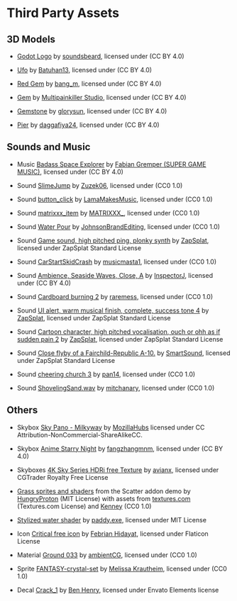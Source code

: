 # Third Party Assets

## 3D Models

* [Godot Logo](https://sketchfab.com/3d-models/godot-logo-5283bab731e74d3babad747a17622715) by [soundsbeard](https://sketchfab.com/soundsbeard), licensed under (CC BY 4.0)

* [Ufo](https://skfb.ly/6RROP) by [Batuhan13](https://sketchfab.com/Batuhan13), licensed under (CC BY 4.0)

* [Red Gem](https://sketchfab.com/3d-models/red-gem-3dcfeb2d4d9c4f37bf0c1cd57bad5a29) by [bang_m](https://sketchfab.com/bang_m), licensed under (CC BY 4.0)

* [Gem](https://sketchfab.com/3d-models/gem-638e3c18ad2f4b0a919ce2d94ce0d795) by [Multipainkiller Studio](https://sketchfab.com/Multipainkiller_Studio), licensed under (CC BY 4.0)

* [Gemstone](https://sketchfab.com/3d-models/gemstone-216c3f967e0f4895a9faf6fec328024d) by [glorysun](https://sketchfab.com/glorysun), licensed under (CC BY 4.0)

* [Pier](https://sketchfab.com/3d-models/pier-47c481a8ef544a36ab341084938c9d46) by [daggafiya24](https://sketchfab.com/daggafiya24), licensed under (CC BY 4.0)

## Sounds and Music

* Music [Badass Space Explorer](https://soundcloud.com/supergamemusic/badassspaceexplorer) by [Fabian Gremper (SUPER GAME MUSIC)](https://www.supergamemusic.com/), licensed under (CC BY 4.0)

* Sound [SlimeJump](https://freesound.org/people/Zuzek06/sounds/353250/) by [Zuzek06](https://freesound.org/people/Zuzek06/), licensed under (CC0 1.0)

* Sound [button_click](https://freesound.org/people/LamaMakesMusic/sounds/403556/) by [LamaMakesMusic](https://freesound.org/people/LamaMakesMusic/), licensed under (CC0 1.0)

* Sound [matrixxx_item](https://freesound.org/people/MATRIXXX_/sounds/523755/) by [MATRIXXX_](https://freesound.org/people/MATRIXXX_/), licensed under (CC0 1.0)

* Sound [Water Pour](https://freesound.org/people/JohnsonBrandEditing/sounds/173930/) by [JohnsonBrandEditing](https://freesound.org/people/JohnsonBrandEditing/), licensed under (CC0 1.0)

* Sound [Game sound, high pitched ping, plonky synth](https://www.zapsplat.com/music/game-sound-high-pitched-ping-plonky-synth/) by [ZapSplat](https://www.zapsplat.com/), licensed under ZapSplat Standard License

* Sound [CarStartSkidCrash](https://freesound.org/people/musicmasta1/sounds/131385/) by [musicmasta1](https://freesound.org/people/musicmasta1/), licensed under (CC0 1.0)

* Sound [Ambience, Seaside Waves, Close, A](https://freesound.org/people/InspectorJ/sounds/400632/) by [InspectorJ](https://freesound.org/people/InspectorJ/), licensed under (CC BY 4.0)

* Sound [Cardboard burning 2](https://freesound.org/people/raremess/sounds/222557/) by [raremess](https://freesound.org/people/raremess/), licensed under (CC0 1.0)

* Sound [UI alert, warm musical finish, complete, success tone 4](https://www.zapsplat.com/music/ui-alert-warm-musical-finish-complete-success-tone-4/) by [ZapSplat](https://www.zapsplat.com/), licensed under ZapSplat Standard License

* Sound [Cartoon character, high pitched vocalisation, ouch or ohh as if sudden pain 2](https://www.zapsplat.com/music/cartoon-character-high-pitched-vocalisation-ouch-or-ohh-as-if-sudden-pain-2/) by [ZapSplat](https://www.zapsplat.com/), licensed under ZapSplat Standard License

* Sound [Close flyby of a Fairchild-Republic A-10.](https://www.zapsplat.com/music/close-flyby-of-a-fairchild-republic-a-10/) by [SmartSound](https://www.zapsplat.com/author/smartsound/), licensed under ZapSplat Standard License

* Sound [cheering church 3](https://freesound.org/people/pan14/sounds/266185/) by [pan14](https://freesound.org/people/pan14/), licensed under (CC0 1.0)

* Sound [ShovelingSand.wav](https://freesound.org/people/mitchanary/sounds/505169/) by [mitchanary](https://freesound.org/people/mitchanary/), licensed under (CC0 1.0)

## Others

* Skybox [Sky Pano - Milkyway](https://sketchfab.com/3d-models/sky-pano-milkyway-0016725c047a4ea18cd0b5e5ef2fe441) by [MozillaHubs](https://sketchfab.com/3d-models/sky-pano-milkyway-0016725c047a4ea18cd0b5e5ef2fe441) licensed under CC Attribution-NonCommercial-ShareAlikeCC.

* Skybox [Anime Starry Night](https://sketchfab.com/3d-models/anime-starry-night-db0952ccd1ee4c77a1a07709b3d4f4f0) by [fangzhangmnm](https://sketchfab.com/fangzhangmnm), licensed under (CC BY 4.0)

* Skyboxes [4K Sky Series HDRi free Texture](https://www.cgtrader.com/free-3d-models/textures/natural/hdri-freebie-series) by [avianx](https://www.cgtrader.com/avianx), licensed under CGTrader Royalty Free License

* [Grass sprites and shaders](https://github.com/HungryProton/scatter/tree/master/demos/assets) from the Scatter addon demo by [HungryProton](https://github.com/HungryProton) (MIT License) with assets from [textures.com](http://www.textures.com/) (Textures.com License) and [Kenney](https://kenney.nl/) (CC0 1.0)

* [Stylized water shader](https://github.com/paddy-exe/Godot-3D-Stylized-Water) by [paddy.exe](https://github.com/paddy-exe), licensed under MIT License


* Icon [Critical free icon](https://www.flaticon.com/free-icon/critical_7037197) by [Febrian Hidayat](https://www.flaticon.com/authors/febrian-hidayat), licensed under Flaticon License

* Material [Ground 033](https://ambientcg.com/view?id=Ground033) by [ambientCG](https://ambientcg.com/), licensed under (CC0 1.0)

* Sprite [FANTASY-crystal-set](https://opengameart.org/content/fantasy-crystal-set) by [Melissa Krautheim](https://opengameart.org/users/melle), licensed under (CC0 1.0)

* Decal [Crack_1](https://cgi.tutsplus.com/articles/freebie-11-crack-rust-decals--cg-7372) by [Ben Henry](https://tutsplus.com/authors/ben-henry), licensed under Envato Elements license
